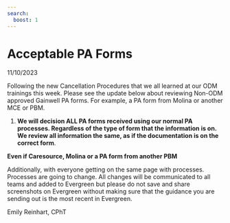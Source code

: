 ```yaml
---
search:
  boost: 1
---
```


# Acceptable PA Forms

11/10/2023

Following the new Cancellation Procedures that we all learned at our ODM trainings this week. Please see the update below about reviewing Non-ODM approved Gainwell PA forms. For example, a PA form from Molina or another MCE or PBM. 


1) **We will decision ALL PA forms received using our normal PA processes. Regardless of the type of form that the information is on. We review all information the same, as if the documentation is on the correct form**. 

**Even if Caresource, Molina or a PA form from another PBM**


Additionally, with everyone getting on the same page with processes. Processes are going to change. All changes will be communicated to all teams and added to Evergreen but please do not save and share screenshots on Evergreen without making sure that the guidance you are sending out is the most recent in Evergreen. 


Emily Reinhart, CPhT 




